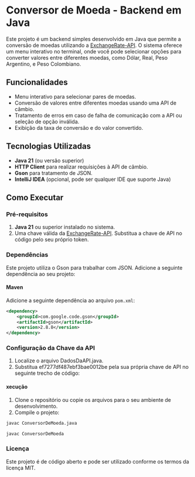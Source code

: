 # Conversor de Moeda - Backend em Java

Este projeto é um backend simples desenvolvido em Java que permite a conversão de moedas utilizando a [ExchangeRate-API](https://www.exchangerate-api.com/). O sistema oferece um menu interativo no terminal, onde você pode selecionar opções para converter valores entre diferentes moedas, como Dólar, Real, Peso Argentino, e Peso Colombiano.

## Funcionalidades

- Menu interativo para selecionar pares de moedas.
- Conversão de valores entre diferentes moedas usando uma API de câmbio.
- Tratamento de erros em caso de falha de comunicação com a API ou seleção de opção inválida.
- Exibição da taxa de conversão e do valor convertido.

## Tecnologias Utilizadas

- **Java 21** (ou versão superior)
- **HTTP Client** para realizar requisições à API de câmbio.
- **Gson** para tratamento de JSON.
- **IntelliJ IDEA** (opcional, pode ser qualquer IDE que suporte Java)

## Como Executar

### Pré-requisitos

1. **Java 21** ou superior instalado no sistema.
2. Uma chave válida da [ExchangeRate-API](https://www.exchangerate-api.com/). Substitua a chave de API no código pelo seu próprio token.

### Dependências

Este projeto utiliza o Gson para trabalhar com JSON. Adicione a seguinte dependência ao seu projeto:

#### Maven
Adicione a seguinte dependência ao arquivo `pom.xml`:
```xml
<dependency>
    <groupId>com.google.code.gson</groupId>
    <artifactId>gson</artifactId>
    <version>2.8.8</version>
</dependency>
```
### Configuração da Chave da API

1. Localize o arquivo DadosDaAPI.java.
2. Substitua ef7277df487ebf3bae0012be pela sua própria chave de API no seguinte trecho de código:

#### xecução

1.  Clone o repositório ou copie os arquivos para o seu ambiente de desenvolvimento.
2.  Compile o projeto:
```xml
javac ConversorDeMoeda.java
```
```xml
javac ConversorDeMoeda
```

### Licença

Este projeto é de código aberto e pode ser utilizado conforme os termos da licença MIT.
